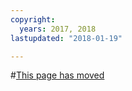 ```yaml
---
copyright:
  years: 2017, 2018
lastupdated: "2018-01-19"

---
```



#[This page has moved](/docs/cloudnative/idt/index.html)